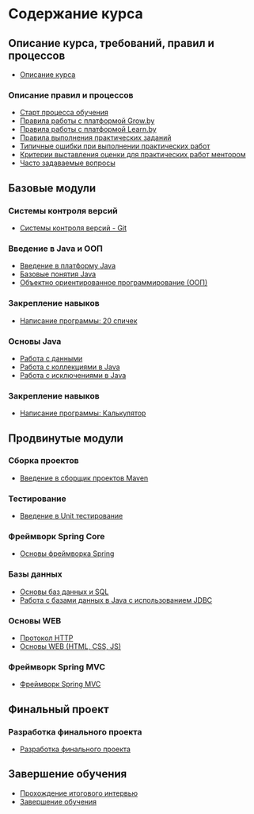 Содержание курса  
====================

Описание курса, требований, правил и процессов
---------------------
* [Описание курса]({{site.baseurl}})

### Описание правил и процессов
* [Старт процесса обучения]({{site.materialsurl}}general/education_start)
* [Правила работы с платформой Grow.by]({{site.materialsurl}}general/grow_intro)
* [Правила работы с платформой Learn.by]({{site.materialsurl}}general/learn_intro)
* [Правила выполнения практических заданий]({{site.materialsurl}}general/practical_tasks_completing_rules)
* [Типичные ошибки при выполнении практических работ]({{site.materialsurl}}general/typical_mistakes)
* [Критерии выставления оценки для практических работ ментором]({{site.materialsurl}}general/practical_tasks_evaluation_rules)
* [Часто задаваемые вопросы]({{site.materialsurl}}general/faq)

Базовые модули
---------------------
### Системы контроля версий
* [Системы контроля версий - Git]({{site.materialsurl}}git/git)

### Введение в Java и ООП
* [Введение в платформу Java]({{site.materialsurl}}java_intro/java_intro)
* [Базовые понятия Java]({{site.materialsurl}}java_basics/java_basics)
* [Объектно ориентированное программирование (ООП)]({{site.materialsurl}}oop/oop)

### Закрепление навыков
* [Написание программы: 20 спичек]({{site.materialsurl}}calculator/calculator)

### Основы Java
* [Работа с данными]({{site.materialsurl}}data_handling/data_handling)
* [Работа с коллекциями в Java]({{site.materialsurl}}collections/collections)
* [Работа с исключениями в Java]({{site.materialsurl}}exceptions/exceptions)

### Закрепление навыков
* [Написание программы: Калькулятор]({{site.materialsurl}}calculator/calculator)

Продвинутые модули
---------------------
### Сборка проектов
* [Введение в сборщик проектов Maven]({{site.materialsurl}}maven/maven)

### Тестирование 
* [Введение в Unit тестирование]({{site.materialsurl}}unit_testing/unit_testing)

### Фреймворк Spring Core
* [Основы фреймворка Spring]({{site.materialsurl}}spring_framework/spring_framework)

### Базы данных
* [Основы баз данных и SQL]({{site.materialsurl}}db_basics/db_basics)
* [Работа с базами данных в Java c использованием JDBC]({{site.materialsurl}}jdbc/jdbc)

### Основы WEB
* [Протокол HTTP]({{site.materialsurl}}http/http)
* [Основы WEB (HTML, CSS, JS)]({{site.materialsurl}}web_basics/web_basics)

### Фреймворк Spring MVC
* [Фреймворк Spring MVC]({{site.materialsurl}}spring_mvc_framework/spring_mvc_framework)

Финальный проект
---------------------
### Разработка финального проекта
* [Разработка финального проекта]({{site.materialsurl}}final_project/final_project)

Завершение обучения
---------------------
* [Прохождение итогового интервью]({{site.materialsurl}}final_test/final_interview)
* [Завершение обучения]({{site.materialsurl}}next_steps/next_steps)